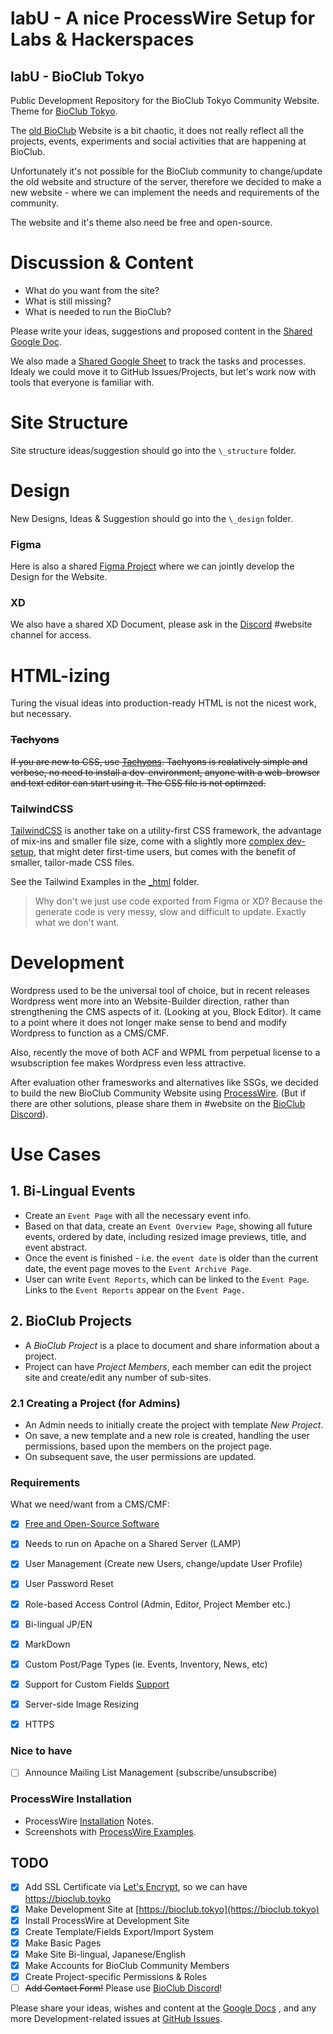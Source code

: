 # labU - A nice ProcessWire Setup for Labs & Hackerspaces

## labU - BioClub Tokyo

Public Development Repository for the  BioClub Tokyo Community Website. Theme for [BioClub Tokyo](http://www.bioclub.tokyo).

The [old BioClub](http://bioclub.org) Website is a bit chaotic, it does not really reflect all the projects, events, experiments and social activities that are happening at BioClub.

Unfortunately it's not possible for the BioClub community to change/update the old website and structure of the server, therefore we decided to make a new website - where we can implement the needs and requirements of the community.

The website and it's theme also need be free and open-source.

# Discussion & Content

- What do you want from the site?
- What is still missing?
- What is needed to run the BioClub?

Please write your ideas, suggestions and proposed content in the
[Shared Google Doc](https://docs.google.com/document/d/1o2WTNjTxkZYKmCmdziS-a4XgKwddnrclsKorgtMeCUo/edit?usp=sharing).

We also made a [Shared Google Sheet](https://docs.google.com/spreadsheets/d/1IQ1l39ResywoN4pn5pU7LXOjepU_J1jULcCjwXe4JaE/edit#gid=0) to track the tasks and processes. Idealy we could move it to GitHub Issues/Projects, but let's work now with tools that everyone is familiar with.

# Site Structure

Site structure ideas/suggestion should go into the `\_structure` folder.

# Design

New Designs, Ideas & Suggestion should go into the `\_design` folder.

### Figma

Here is also a shared [Figma Project](https://www.figma.com/file/UlvsISNrw5YMwFB7B3MuC6/BioClub-Tokyo---Website?type=design&node-id=0%3A1&mode=design&t=hWTEsAzRiLPzzu5x-1) where we can jointly develop the Design for the Website.

### XD

We also have a shared XD Document, please ask in the [Discord](https://discord.bioclub.tokyo) #website channel for access.

# HTML-izing

Turing the visual ideas into production-ready HTML is not the nicest work, but necessary.

### ~~Tachyons~~

~~If you are new to CSS, use [Tachyons](http://tachyons.io). Tachyons is realatively simple and verbose, no need to install a dev-environment, anyone with a web-browser and text editor can start using it. The CSS file is not optimzed.~~

### TailwindCSS

[TailwindCSS](https://tailwindcss.com) is another take on a utility-first CSS framework, the advantage of mix-ins and smaller file size, come with a slightly more [complex dev-setup](https://tailwindcss.com/docs/installation), that might deter first-time users, but comes with the benefit of smaller, tailor-made CSS files.

See the Tailwind Examples in the [\_html](https://github.com/BioClub/labU/_html) folder.

>Why don't we just use code exported from Figma or XD? Because the generate code is very messy, slow and difficult to update. Exactly what we don't want.

# Development

Wordpress used to be the universal tool of choice, but in recent releases Wordpress went more into an Website-Builder direction, rather than strengthening the CMS aspects of it. (Looking at you, Block Editor). It came to a point where it does not longer make sense to bend and modify Wordpress to function as a CMS/CMF.

Also, recently the move of both ACF and WPML from perpetual license to a wsubscription fee makes Wordpress even less attractive.

After evaluation other framesworks and alternatives like SSGs, we decided to build the new BioClub Community Website using [ProcessWire](https://www.processwire.com). (But if there are other solutions, please share them in #website on the [BioClub Discord](https://discord.bioclub.tokyo)).


# Use Cases

## 1. Bi-Lingual Events

- Create an `Event Page` with all the necessary event info.
- Based on that data, create an `Event Overview Page`, showing all future events, ordered by date, including resized image previews, title, and event abstract.
- Once the event is finished - i.e. the `event date` is older than the current date, the event page moves to the `Event Archive Page`.
- User can write `Event Reports`, which can be linked to the `Event Page`. Links to the `Event Reports` appear on the `Event Page.`

## 2. BioClub Projects

- A _BioClub Project_ is a place to document and share information about a project.
- Project can have _Project Members_, each member can edit the project site and create/edit any number of sub-sites.

### 2.1 Creating a Project (for Admins)

- An Admin needs to initially create the project with template _New Project_.
- On save, a new template and a new role is created, handling the user permissions, based upon the members on the project page.
- On subsequent save, the user permissions are updated.

### Requirements

What we need/want from a CMS/CMF:

- [x] [Free and Open-Source Software](https://github.com/processwire/processwire/blob/master/LICENSE.TXT)
- [x] Needs to run on Apache on a Shared Server (LAMP)
- [x] User Management (Create new Users, change/update User Profile)
- [x] User Password Reset
- [x] Role-based Access Control (Admin, Editor, Project Member etc.)
- [x] Bi-lingual JP/EN
- [x] MarkDown
- [x] Custom Post/Page Types (ie. Events, Inventory, News, etc)
- [x] Support for Custom Fields [Support](_structure/ProcessWire.md)
- [x] Server-side Image Resizing
- [x] HTTPS



### Nice to have
- [ ] Announce Mailing List Management (subscribe/unsubscribe)

### ProcessWire Installation

- ProcessWire [Installation](INSTALLATION.md) Notes.
- Screenshots with [ProcessWire Examples](_structure/ProcessWire.md).

## TODO

- [x] Add SSL Certificate via [Let's Encrypt](https://letsencrypt.org), so we can have https://bioclub.toyko
- [x] Make Development Site at [https://bioclub.tokyo](https://bioclub.tokyo)
- [x] Install ProcessWire at Development Site
- [x] Create Template/Fields Export/Import System
- [x] Make Basic Pages
- [x] Make Site Bi-lingual, Japanese/English
- [x] Make Accounts for BioClub Community Members
- [x] Create Project-specific Permissions & Roles
- [ ] ~~Add Contact Form!~~ Please use [BioClub Discord](https://discord.bioclub.tokyo)!

Please share your ideas, wishes and content at the [Google Docs](https://docs.google.com/document/d/1o2WTNjTxkZYKmCmdziS-a4XgKwddnrclsKorgtMeCUo/edit?usp=sharing) , and any more Development-related issues at [GitHub Issues](https://github.com/BioClub/BioClub-Wordpress-Theme/issues).
